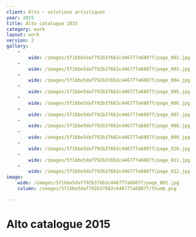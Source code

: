 ```yaml
---
client: Alto – solutions artistiques
year: 2015
title: Alto catalogue 2015
category: work
layout: work
version: 2
gallery:
    -
        wide: /images/5f1bbe5daf792b37662c446777a6887f/page_002.jpg
    -
        wide: /images/5f1bbe5daf792b37662c446777a6887f/page_003.jpg
    -
        wide: /images/5f1bbe5daf792b37662c446777a6887f/page_004.jpg
    -
        wide: /images/5f1bbe5daf792b37662c446777a6887f/page_005.jpg
    -
        wide: /images/5f1bbe5daf792b37662c446777a6887f/page_006.jpg
    -
        wide: /images/5f1bbe5daf792b37662c446777a6887f/page_007.jpg
    -
        wide: /images/5f1bbe5daf792b37662c446777a6887f/page_008.jpg
    -
        wide: /images/5f1bbe5daf792b37662c446777a6887f/page_009.jpg
    -
        wide: /images/5f1bbe5daf792b37662c446777a6887f/page_010.jpg
    -
        wide: /images/5f1bbe5daf792b37662c446777a6887f/page_011.jpg
    -
        wide: /images/5f1bbe5daf792b37662c446777a6887f/page_012.jpg
image:
    wide: /images/5f1bbe5daf792b37662c446777a6887f/page_001.jpg
    column: /images/5f1bbe5daf792b37662c446777a6887f/thumb.png

---
```

# Alto catalogue 2015

